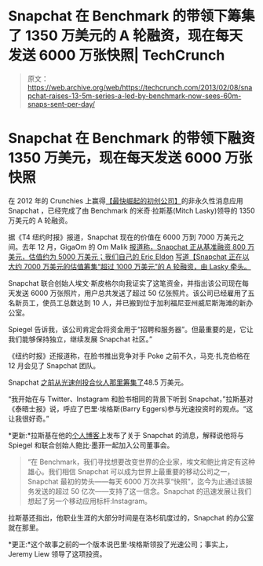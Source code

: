 # Snapchat 在 Benchmark 的带领下筹集了 1350 万美元的 A 轮融资，现在每天发送 6000 万张快照| TechCrunch

> 原文：<https://web.archive.org/web/https://techcrunch.com/2013/02/08/snapchat-raises-13-5m-series-a-led-by-benchmark-now-sees-60m-snaps-sent-per-day/>

# Snapchat 在 Benchmark 的带领下融资 1350 万美元，现在每天发送 6000 万张快照

在 2012 年的 Crunchies 上赢得[【最快崛起的初创公司】](https://web.archive.org/web/20230311092821/https://techcrunch.com/2013/01/31/snapchat-wins-fastest-rising-startup-at-the-2012-crunchies/)的非永久性消息应用 Snapchat ，已经完成了由 Benchmark 的米奇·拉斯基(Mitch Lasky)领导的 1350 万美元的 A 轮融资。

据《T4 纽约时报》报道，Snapchat 现在的价值在 6000 万到 7000 万美元之间。去年 12 月，GigaOm 的 Om Malik [报道称，Snapchat 正从基准融资 800 万美元，估值约为 5000 万美元；我们自己的 Eric Eldon](https://web.archive.org/web/20230311092821/http://gigaom.com/2012/12/12/snapchat-is-getting-funded-by-instagaram-backer-benchmarl/) [写道【Snapchat 正在以大约 7000 万美元的估值筹集“超过 1000 万美元”的 A 轮融资，由 Lasky 牵头。](https://web.archive.org/web/20230311092821/https://techcrunch.com/2012/12/12/sources-snapchat-raising-north-of-10m-at-around-70m-valuation-led-by-benchmarks-mitch-lasky/)

Snapchat 联合创始人埃文·斯皮格尔向我证实了这笔资金，并指出该公司现在每天发送 6000 万张照片，用户总共发送了超过 50 亿张照片。该公司已经雇用了五名新员工，使员工总数达到 10 人，并已搬到位于加利福尼亚州威尼斯海滩的新办公室。

Spiegel 告诉我，该公司肯定会将资金用于“招聘和服务器”。但最重要的是，它让我们能够保持独立，继续发展 Snapchat 社区。”

《纽约时报》还报道称，在脸书推出竞争对手 Poke 之前不久，马克·扎克伯格在 12 月会见了 Snapchat 团队。

Snapchat [之前从光速创投合伙人那里筹集了](https://web.archive.org/web/20230311092821/https://techcrunch.com/2012/05/12/snapchat-not-sexting/)48.5 万美元。

“我开始在与 Twitter、Instagram 和脸书相同的背景下听到 Snapchat，”拉斯基对《泰晤士报》说，呼应了巴里·埃格斯(Barry Eggers)参与光速投资时的观点。“这让我很好奇。”

*更新:*拉斯基在他的[个人博客](https://web.archive.org/web/20230311092821/http://mitchlasky.biz/snapchat/)上发布了关于 Snapchat 的消息，解释说他将与 Spiegel 和联合创始人鲍比·墨菲一起加入公司董事会。

> “在 Benchmark，我们寻找想要改变世界的企业家，埃文和鲍比肯定有这种雄心。我们相信 Snapchat 可以成为世界上最重要的移动公司之一，Snapchat 最初的势头——每天 6000 万次共享“快照”，迄今为止通过该服务发送的超过 50 亿次——支持了这一信念。Snapchat 的迅速发展让我们想起了另一个移动应用标杆:Instagram。

拉斯基还指出，他职业生涯的大部分时间是在洛杉矶度过的，Snapchat 的办公室就在那里。

*更正:*这个故事之前的一个版本说巴里·埃格斯领投了光速公司；事实上，Jeremy Liew 领导了这项投资。